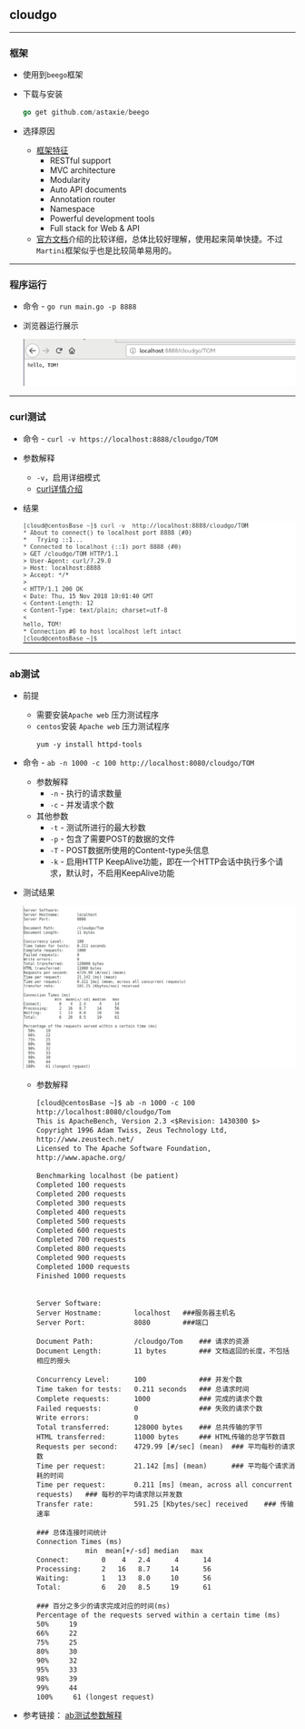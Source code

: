 ## cloudgo
---

### 框架

* 使用到`beego`框架

* 下载与安装

  ```go
  go get github.com/astaxie/beego
  ```

* 选择原因
    * [框架特征](https://github.com/astaxie/beego)
        * RESTful support
        * MVC architecture
        * Modularity
        * Auto API documents
        * Annotation router
        * Namespace
        * Powerful development tools
        * Full stack for Web & API
  * [官方文档](https://beego.me/docs/quickstart/)介绍的比较详细，总体比较好理解，使用起来简单快捷。不过`Martini`框架似乎也是比较简单易用的。

---

### 程序运行
* 命令 - `go run main.go -p 8888`

* 浏览器运行展示

    ![show](./images/cloudgo.png)

---

### curl测试
* 命令 - `curl -v https://localhost:8888/cloudgo/TOM`
* 参数解释
    * `-v`，启用详细模式
    * [curl详情介绍](https://ec.haxx.se/usingcurl.html)
* 结果

  ![curl_test](./images/curl_test.png)


---

### ab测试
* 前提
    * 需要安装`Apache web` 压力测试程序
    * `centos`安装 `Apache web` 压力测试程序
        ```
        yum -y install httpd-tools
        ```
* 命令 - `ab -n 1000 -c 100 http://localhost:8080/cloudgo/TOM`
    * 参数解释
        * `-n` - 执行的请求数量
        * `-c` - 并发请求个数
    * 其他参数
        * `-t` - 测试所进行的最大秒数
        * `-p` - 包含了需要POST的数据的文件
        * `-T` - POST数据所使用的Content-type头信息
        * `-k` - 启用HTTP KeepAlive功能，即在一个HTTP会话中执行多个请求，默认时，不启用KeepAlive功能
* 测试结果


  ![ab_test](./images/ab_test.png)

    * 参数解释

        ```shell
        [cloud@centosBase ~]$ ab -n 1000 -c 100 http://localhost:8080/cloudgo/Tom
        This is ApacheBench, Version 2.3 <$Revision: 1430300 $>
        Copyright 1996 Adam Twiss, Zeus Technology Ltd, http://www.zeustech.net/
        Licensed to The Apache Software Foundation, http://www.apache.org/

        Benchmarking localhost (be patient)
        Completed 100 requests
        Completed 200 requests
        Completed 300 requests
        Completed 400 requests
        Completed 500 requests
        Completed 600 requests
        Completed 700 requests
        Completed 800 requests
        Completed 900 requests
        Completed 1000 requests
        Finished 1000 requests


        Server Software:        
        Server Hostname:        localhost   ###服务器主机名
        Server Port:            8080        ###端口

        Document Path:          /cloudgo/Tom    ### 请求的资源
        Document Length:        11 bytes        ### 文档返回的长度，不包括相应的报头

        Concurrency Level:      100             ### 并发个数
        Time taken for tests:   0.211 seconds   ### 总请求时间
        Complete requests:      1000            ### 完成的请求个数
        Failed requests:        0               ### 失败的请求个数               
        Write errors:           0
        Total transferred:      128000 bytes    ### 总共传输的字节
        HTML transferred:       11000 bytes     ### HTML传输的总字节数目
        Requests per second:    4729.99 [#/sec] (mean)  ### 平均每秒的请求数
        Time per request:       21.142 [ms] (mean)      ### 平均每个请求消耗的时间
        Time per request:       0.211 [ms] (mean, across all concurrent requests)   ### 每秒的平均请求除以并发数
        Transfer rate:          591.25 [Kbytes/sec] received    ### 传输速率

        ### 总体连接时间统计
        Connection Times (ms)
                    min  mean[+/-sd] median   max
        Connect:        0    4   2.4      4      14
        Processing:     2   16   8.7     14      56
        Waiting:        1   13   8.0     10      56
        Total:          6   20   8.5     19      61

        ### 百分之多少的请求完成对应的时间(ms)
        Percentage of the requests served within a certain time (ms)
        50%     19
        66%     22
        75%     25
        80%     30
        90%     32
        95%     33
        98%     39
        99%     44
        100%     61 (longest request)
        ```
* 参考链接： [ab测试参数解释](https://www.drupal.org/docs/develop/profiling-drupal/apache-bench-ab)

